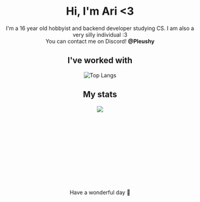 <div align="center">
<h1>Hi, I'm Ari <3</h1>

<p>I'm a 16 year old hobbyist and backend developer studying CS. I am also a very silly individual :3<br/>You can contact me on Discord! <b>@Pleushy</b></p>

<h2>I've worked with</h2>
<img src="https://skillicons.dev/icons?i=html,ts,godot,lua,python,c,linux,md,robloxstudio,vscode,cpp,cs,unity,arduino,opencv,pycharm&perline=4" alt="Top Langs">

<h2>My stats</h2>
<img src="https://github-readme-stats.vercel.app/api/top-langs/?username=Pleushy&theme=radical&line_height=10&hide_langs_below=1&layout=compact" />

<br/>
<br/>
<br/>
<br/>
<br/>
<br/>
<br/>
<br/>
<br/>
<br/>
<br/>
<br/>
<p>Have a wonderful day 💖</p>
</div>
